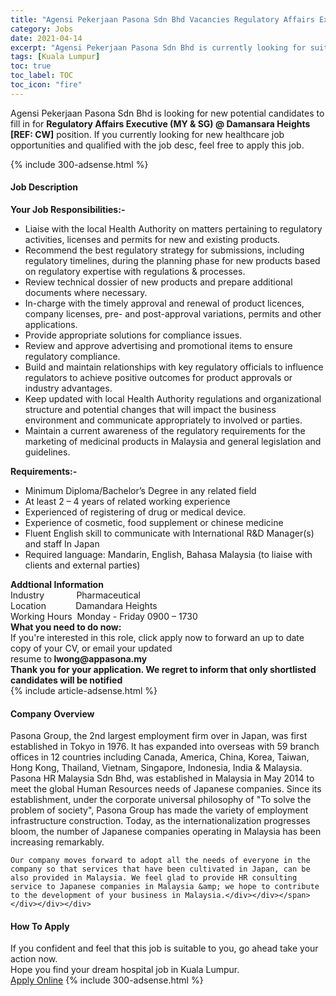 ```yaml
---
title: "Agensi Pekerjaan Pasona Sdn Bhd Vacancies Regulatory Affairs Executive (MY & SG) @ Damansara Heights [REF: CW]" 
category: Jobs 
date: 2021-04-14 
excerpt: "Agensi Pekerjaan Pasona Sdn Bhd is currently looking for suitable person to fill in the Regulatory Affairs Executive (MY & SG) @ Damansara Heights [REF: CW] which positioned at Kuala Lumpur" 
tags: [Kuala Lumpur] 
toc: true 
toc_label: TOC 
toc_icon: "fire" 
--- 
```


<p>Agensi Pekerjaan Pasona Sdn Bhd is looking for new potential candidates to fill in for <b>Regulatory Affairs Executive (MY & SG) @ Damansara Heights [REF: CW]</b> position. If you currently looking for new healthcare job opportunities and qualified with the job desc, feel free to apply this job.
</p>{% include 300-adsense.html %} 
<div><div><h4>Job Description</h4></div><div><div><span><div><div><strong>Your Job Responsibilities:-</strong></div><ul><li>Liaise with the local Health Authority on matters pertaining to regulatory activities, licenses and permits for new and existing products.</li><li>Recommend the best regulatory strategy for submissions, including regulatory timelines, during the planning phase for new products based on regulatory expertise with regulations &amp; processes.</li><li>Review technical dossier of new products and prepare additional documents where necessary.</li><li>In-charge with the timely approval and renewal of product licences, company licenses, pre- and post-approval variations, permits and other applications.</li><li>Provide appropriate solutions for compliance issues.</li><li>Review and approve advertising and promotional items to ensure regulatory compliance.</li><li>Build and maintain relationships with key regulatory officials to influence regulators to achieve positive outcomes for product approvals or industry advantages.</li><li>Keep updated with local Health Authority regulations and organizational structure and potential changes that will impact the business environment and communicate appropriately to involved or parties.</li><li>Maintain a current awareness of the regulatory requirements for the marketing of medicinal products in Malaysia and general legislation and guidelines.</li></ul><div><strong>Requirements:-</strong></div><ul><li>Minimum Diploma/Bachelor&#8217;s Degree in any related field</li><li>At least 2 &#8211; 4 years of related working experience</li><li>Experienced of registering of drug or medical device.</li><li>Experience of cosmetic, food supplement or chinese medicine</li><li>Fluent English skill to communicate with International R&amp;D Manager(s) and staff In Japan</li><li>Required language: Mandarin, English, Bahasa Malaysia (to liaise with clients and external parties)</li></ul><div><strong>Addtional Information</strong><br>Industry&#160;&#160;&#160;&#160;&#160;&#160;&#160;&#160;&#160;&#160;&#160;&#160; Pharmaceutical&#160;<br>Location&#160; &#160; &#160; &#160; &#160; &#160; Damandara Heights&#160;<br>Working Hours&#160; Monday - Friday 0900 &#8211; 1730</div><div><strong>What you need to do now:</strong><br>If you're interested in this role, click apply now to forward an up to date copy of your CV, or email your updated<br>resume to<strong> lwong@appasona.my</strong></div><div><strong>Thank you for your application. We regret to inform that only shortlisted candidates will be notified</strong></div></div></span></div></div></div> 
{% include article-adsense.html %} 
<div><div><h4>Company Overview</h4></div><div><div><span><div><div>
<div>
		Pasona Group, the 2nd largest employment firm over in Japan, was first established in Tokyo in 1976. It has expanded into overseas with 59 branch offices in 12 countries including Canada, America, China, Korea, Taiwan, Hong Kong, Thailand, Vietnam, Singapore, Indonesia, India &amp; Malaysia.</div>
<div>
		Pasona HR Malaysia Sdn Bhd, was established in Malaysia in May 2014 to meet the global Human Resources needs of Japanese companies. Since its establishment, under the corporate universal philosophy of "To solve the problem of society", Pasona Group has made the variety of employment infrastructure construction. Today, as the internationalization progresses bloom, the number of Japanese companies operating in Malaysia has been increasing remarkably.</div>
	
	Our company moves forward to adopt all the needs of everyone in the company so that services that have been cultivated in Japan, can be also provided in Malaysia. We feel glad to provide HR consulting service to Japanese companies in Malaysia &amp; we hope to contribute to the development of your business in Malaysia.</div></div></span></div></div></div> 
#### How To Apply 
If you confident and feel that this job is suitable to you, go ahead take your action now. <br/> 
Hope you find your dream hospital job in Kuala Lumpur. <br/> 
<a href="https://www.jobstreet.com.my/en/job/regulatory-affairs-executive-my-sg-@-damansara-heights-[ref:-cw]-4536896?jobId=jobstreet-my-job-4536896" class="btn btn--warning" target="_blank" rel="nofollow noopenner">Apply Online</a> 
{% include 300-adsense.html %} 